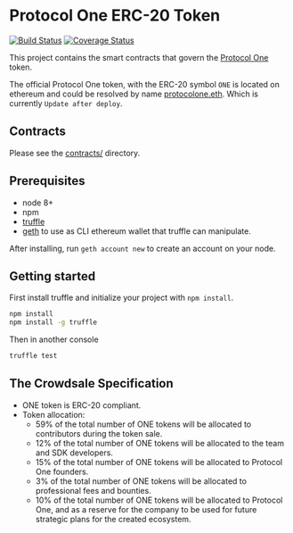 # Protocol One ERC-20 Token
[![Build Status](https://img.shields.io/travis/ProtocolONE/token_one.svg?branch=master&style=flat-square)](https://travis-ci.org/ProtocolONE/token_one)
[![Coverage Status](https://img.shields.io/coveralls/github/ProtocolONE/token_one/master.svg?style=flat-square)](https://coveralls.io/github/ProtocolONE/token_one?branch=master)

This project contains the smart contracts that govern the [Protocol One](https://protocol.one/) token.

The official Protocol One token, with the ERC-20 symbol `ONE` is located on ethereum 
and could be resolved by name [protocolone.eth](https://etherscan.io/address/protocolone.eth). Which is currently `Update after deploy`.

## Contracts

Please see the [contracts/](contracts) directory.

## Prerequisites
* node 8+
* npm
* [truffle](http://truffleframework.com/)
* [geth](https://github.com/ethereum/go-ethereum/wiki/Installation-Instructions-for-Mac) to use as CLI ethereum wallet that truffle can manipulate.

After installing, run `geth account new` to create an account on your node.

## Getting started 

First install truffle and initialize your project with `npm install`.

```sh
npm install 
npm install -g truffle
```

Then in another console
```sh
truffle test
```

## The Crowdsale Specification
* ONE token is ERC-20 compliant.
* Token allocation:
	* 59% of the total number of ONE tokens will be allocated to contributors during the token sale.
	* 12% of the total number of ONE tokens will be allocated to the team and SDK developers.
	* 15% of the total number of ONE tokens will be allocated to Protocol One founders.
	* 3% of the total number of ONE tokens will be allocated to professional fees and bounties.
	* 10% of the total number of ONE tokens will be allocated to Protocol One, and as a reserve for the company to be used for future strategic plans for the created ecosystem.
